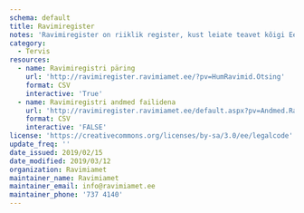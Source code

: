 ```yaml
---
schema: default
title: Ravimiregister
notes: 'Ravimiregister on riiklik register, kust leiate teavet kõigi Eestis müügil olevate ravimite ning nende erinevate pakendite kohta. Lisaks ravimi põhiandmetele, nagu toimeaine, ravimvorm ja tugevus, on registris kirjas ka ravimi soodustuse info, Eestis kehtiv piirhind ning viimane kuupäev, mil ravimit Eestisse toodi. Müügiloaga ravimite juurde on lisatud ravimi omaduste kokkuvõte (SPC), pakendi infoleht (PIL) ja pakendimärgistuse tekst.'
category:
  - Tervis
resources:
  - name: Ravimiregistri päring
    url: 'http://ravimiregister.ravimiamet.ee/?pv=HumRavimid.Otsing'
    format: CSV
    interactive: 'True'
  - name: Ravimiregistri andmed failidena
    url: 'http://ravimiregister.ravimiamet.ee/default.aspx?pv=Andmed.Ravimid'
    format: CSV
    interactive: 'FALSE'
license: 'https://creativecommons.org/licenses/by-sa/3.0/ee/legalcode'
update_freq: ''
date_issued: 2019/02/15
date_modified: 2019/03/12
organization: Ravimiamet
maintainer_name: Ravimiamet
maintainer_email: info@ravimiamet.ee
maintainer_phone: '737 4140'
---
```

